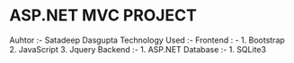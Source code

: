 # ASP.NET MVC PROJECT
Auhtor :- Satadeep Dasgupta
Technology Used :- 
    Frontend : -
        1. Bootstrap
        2. JavaScript
        3. Jquery
    Backend :-
        1. ASP.NET
    Database :-
        1. SQLite3